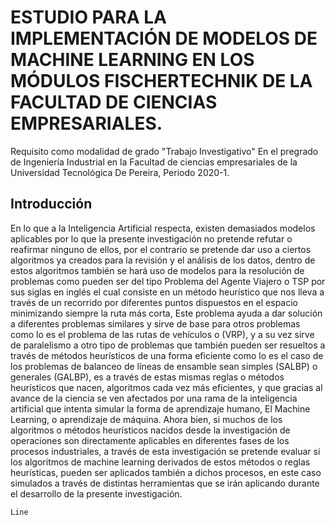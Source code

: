 # ESTUDIO PARA LA IMPLEMENTACIÓN DE MODELOS DE MACHINE LEARNING EN LOS MÓDULOS FISCHERTECHNIK DE LA FACULTAD DE CIENCIAS EMPRESARIALES.

Requisito como modalidad de grado "Trabajo Investigativo" En el pregrado de Ingeniería Industrial en la Facultad de ciencias empresariales de la Universidad Tecnológica De Pereira, Periodo 2020-1.

## Introducción 
En lo que a la Inteligencia Artificial respecta, existen demasiados modelos aplicables por lo que la presente investigación no pretende refutar o reafirmar ninguno de ellos, por el contrario se pretende dar uso a ciertos algoritmos ya creados para la revisión y el análisis de los datos, dentro de estos algoritmos también se hará uso de modelos para la resolución de problemas como pueden ser del tipo Problema del Agente Viajero o TSP por sus siglas en inglés el cual consiste en un método heurístico que nos lleva a través de un recorrido por diferentes puntos dispuestos en el espacio minimizando siempre la ruta más corta, Este problema ayuda a dar solución a diferentes problemas similares y sirve de base para otros problemas como lo es el problema de las rutas de vehículos o (VRP), y a su vez sirve de paralelismo a otro tipo de problemas que también pueden ser resueltos a través de métodos heurísticos de una forma eficiente como lo es el caso de los problemas de balanceo de líneas de ensamble sean simples (SALBP) o generales (GALBP), es a través de estas mismas reglas o métodos heurísticos que nacen, algoritmos cada vez más eficientes, y que gracias al avance de la ciencia se ven afectados por una rama de la inteligencia artificial que intenta simular la forma de aprendizaje humano, El Machine Learning, o aprendizaje de máquina.
Ahora bien, si muchos de los algoritmos o métodos heurísticos nacidos desde la investigación de operaciones son directamente aplicables en diferentes fases de los procesos industriales, a través de esta investigación se pretende evaluar si los algoritmos de machine learning derivados de estos métodos o reglas heurísticas, pueden ser aplicados también a dichos procesos, en este caso simulados a través de distintas herramientas que se irán aplicando durante el desarrollo de la presente investigación.

`Line`
